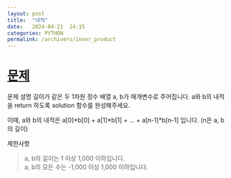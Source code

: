 ```yaml
---
layout: post
title:  "내적"
date:   2024-04-21  14:15
categories: PYTHON
permalink: /archivers/inner_product
---
```


[문제]: https://school.programmers.co.kr/learn/courses/30/lessons/70128?language=python3
# [문제]

문제 설명
길이가 같은 두 1차원 정수 배열 a, b가 매개변수로 주어집니다. a와 b의 내적을 return 하도록 solution 함수를 완성해주세요.

이때, a와 b의 내적은 a[0]*b[0] + a[1]*b[1] + ... + a[n-1]*b[n-1] 입니다. (n은 a, b의 길이)


제한사항
>a, b의 길이는 1 이상 1,000 이하입니다.  
>a, b의 모든 수는 -1,000 이상 1,000 이하입니다.
